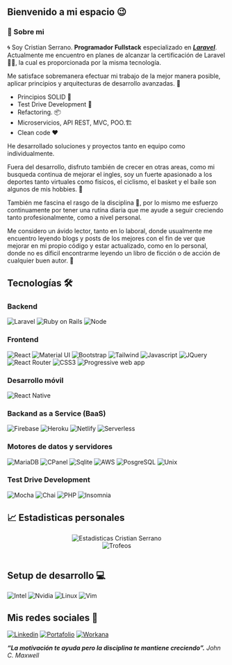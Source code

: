 ## Bienvenido a mi espacio 😉

### 🎒 Sobre mi

🌀 Soy Cristian Serrano. **Programador Fullstack** especializado en *__[Laravel](https://laravel.com/)__*. Actualmente me encuentro en planes de 
alcanzar la certificación de Laravel 👨‍🎓, la cual es proporcionada por la misma tecnología.

Me satisface sobremanera efectuar mi trabajo de la mejor manera posible, aplicar principios y arquitecturas de desarrollo 
avanzadas. 🚀

+ Principios SOLID 🧹
+ Test Drive Development 🤖
+ Refactoring. 📦
+ Microservicios, API REST, MVC, POO.🏗
+ Clean code ❤

He desarrollado soluciones y proyectos tanto en equipo como individualmente.

Fuera del desarrollo, disfruto también de crecer en otras areas, como mi busqueda continua de mejorar el ingles, soy un fuerte apasionado a los deportes
tanto virtuales como fisicos, el ciclismo, el basket y el baile son algunos de mis hobbies. 🕺

También me fascina el rasgo de la disciplina 💂️, por lo mismo me esfuerzo continuamente por tener una rutina diaria que me ayude a seguir creciendo tanto
profesionalmente, como a nivel personal. 

Me considero un ávido lector, tanto en lo laboral, donde usualmente me encuentro leyendo blogs y posts de los mejores con el fin de ver
que mejorar en mi propio código y estar actualizado, como en lo personal, donde no es díficil encontrarme leyendo un libro de ficción o de 
acción de cualquier buen autor. 📖

## Tecnologías 🛠
### Backend
![Laravel](https://img.shields.io/badge/Laravel-red?style=for-the-badge&logo=Laravel&logoColor=white)
![Ruby on Rails](https://img.shields.io/badge/Ruby-white?style=for-the-badge&logo=Ruby&logoColor=red)
![Node](https://img.shields.io/badge/Node.js-89bb3c?style=for-the-badge&logo=Node.js&logoColor=white)

### Frontend
![React](https://img.shields.io/badge/React-58cded?style=for-the-badge&logo=React&logoColor=black)
![Material UI](https://img.shields.io/badge/Material%20UI-0079f2?style=for-the-badge&logo=MUI&logoColor=white)
![Bootstrap](https://img.shields.io/badge/Bootstrap-6f3bb6?style=for-the-badge&logo=Bootstrap&logoColor=white)
![Tailwind](https://img.shields.io/badge/Tailwind-07adca?style=for-the-badge&logo=TailwindCSS&logoColor=white)
![Javascript](https://img.shields.io/badge/Javascript-ead41c?style=for-the-badge&logo=Javascript&logoColor=black)
![JQuery](https://img.shields.io/badge/Jquery-161f2b?style=for-the-badge&logo=Jquery&logoColor=308dc4)
![React Router](https://img.shields.io/badge/React%20router-232323?style=for-the-badge&logo=ReactRouter&logoColor=ec4545)
![CSS3](https://img.shields.io/badge/Css3-008ec6?style=for-the-badge&logo=css3&logoColor=white)
![Progressive web app](https://img.shields.io/badge/Progressive%20Web%20app-5d58a8?style=for-the-badge&logo=Googlechrome&logoColor=white)


### Desarrollo móvil
![React Native](https://img.shields.io/badge/React%20Native-202020?style=for-the-badge&logo=Reactquery&logoColor=24cef0)


### Backand as a Service (BaaS)
![Firebase](https://img.shields.io/badge/Firebase-white?style=for-the-badge&logo=firebase&logoColor=f2c12a)
![Heroku](https://img.shields.io/badge/Heroku-3a3072?style=for-the-badge&logo=heroku&logoColor=white)
![Netlify](https://img.shields.io/badge/Netlify-2f393b?style=for-the-badge&logo=Netlify&logoColor=00bcac)
![Serverless](https://img.shields.io/badge/Serverless-202020?style=for-the-badge&logo=Serverless&logoColor=e95455)

### Motores de datos y servidores 
![MariaDB](https://img.shields.io/badge/MariaDB-white?style=for-the-badge&logo=MariaDB&logoColor=b67055)
![CPanel](https://img.shields.io/badge/cPanel-eb631d?style=for-the-badge&logo=cPanel&logoColor=white)
![Sqlite](https://img.shields.io/badge/Sqlite-white?style=for-the-badge&logo=Sqlite&logoColor=0f79c3)
![AWS](https://img.shields.io/badge/AWS-212d3b?style=for-the-badge&logo=AmazonAWS&logoColor=f29100)
![PosgreSQL](https://img.shields.io/badge/PostgreSQL-white?style=for-the-badge&logo=PostgreSQL&logoColor=2d5c86)
![Unix](https://img.shields.io/badge/Unix-117794?style=for-the-badge&logo=Linux&logoColor=202124)


### Test Drive Development 
![Mocha](https://img.shields.io/badge/Mocha-866345?style=for-the-badge&logo=Mocha&logoColor=white)
![Chai](https://img.shields.io/badge/Chai-eaddbf?style=for-the-badge&logo=chai&logoColor=a34e44)
![PHP](https://img.shields.io/badge/PHPUnit-white?style=for-the-badge&logo=php&logoColor=4b568c)
![Insomnia](https://img.shields.io/badge/Insomnia-5e4fbe?style=for-the-badge&logo=Insomnia&logoColor=white)

## 📈 Estadisticas personales

<div align="center">
    <img src="https://github-readme-stats.vercel.app/api?username=Maxcrazy1&show_icons=true&hide_border=true&theme=radical" alt="Estadisticas Cristian Serrano">
    <br />
    <img src="https://github-profile-trophy.vercel.app/?username=Maxcrazy1&theme=radical&column=3&margin-w=80&margin-h=30" alt="Trofeos" />
    <br />
    <br />
</div>


## Setup de desarrollo 💻
![Intel](https://img.shields.io/badge/Intel-Core%20I7%203th-blue?style=for-the-badge&logo=Intel)
![Nvidia](https://img.shields.io/badge/NVIDIA-GT730-Green?style=for-the-badge&logo=Nvidia)
![Linux](https://img.shields.io/badge/Linux%20mint-20.2-7fb440?style=for-the-badge&logo=LinuxMint&logoColor=7fb440)
![Vim](https://img.shields.io/badge/Neovim-967eb5?style=for-the-badge&logo=neovim&logoColor=282a36)



## Mis redes sociales 👥

[![Linkedin](https://img.shields.io/badge/Linkedin-blue?style=for-the-badge&logo=Linkedin&link=)](https://www.linkedin.com/in/maxcode/)
[![Portafolio](https://img.shields.io/badge/Portafolio-333544?style=for-the-badge&logo=Firefox)](https://maxcode.netlify.app/)
[![Workana](https://img.shields.io/badge/Workana-white?style=for-the-badge&logo=Freelancer)](https://maxcode.netlify.app/)

***“La motivación te ayuda pero la disciplina te mantiene creciendo”.** John C. Maxwell*
